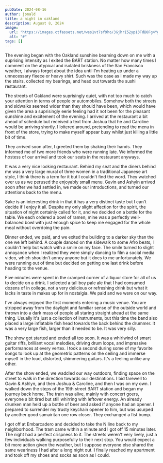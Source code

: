 ```yaml
---
pubDate: 2024-08-16
author: jonald
title: a night in oakland
description: August 8, 2024
image:
  url: "https://images.ctfassets.net/wes1vt7sf9ho/3GjhrI52yp13TdBOFg4YgO/38367b885caa93e78d576ffd7d5193ef/AS_1.jpeg?w=1984&q=90"
  alt: "#"
tags: []
---
```



The evening began with the Oakland sunshine beaming down on me with a suprising intensity as I exited the BART station. No matter how many times I comment on the atypical and isolated briskness of the San Francisco weather, I always forget about the idea until I'm heating up under a unnecessary fleece or heavy shirt. Such was the case as I made my way up the stairs, collected my bearings, and head out towards the sushi restaurant. 

The streets of Oakland were suprisingly quiet, with not too much to catch your attention in terms of people or automobiles. Somehow both the streets and sidwalks seemed wider than they should have been, which would have given the area a suprisingly eerie feeling had it not been for the pleasant sunshine and excitement of the evening. I arrived at the restaurant a bit ahead of schedule but received a text from Joshua that he and Caroline would be arriving shortly. I loitered around, pretending to read the menu in front of the store, trying to make myself appear busy whilst just killing a little bit of time. 

They arrived soon after, I greeted them by shaking their hands. They informed me of two more friends who were running late. We informed the hostess of our arrival and took our seats in the restaurant anyways.

It was a very nice looking restaurant. Behind my seat and the diners behind me was a very large mural of three women in a traditional Japanese art style, I think there is a term for it but I couldn't find the word. They watched over us as we perused the enjoyably small menu. Gavin and Ashyln arrived soon after we had settled in, we made our introductions, and turned our attentions back to the menu.

Sake is an interesting drink in that it has a very distinct taste but I can't decide if I enjoy it all. Despite my only slight affection for the spirit, the situation of night certainly called for it, and we decided on a bottle for the table. We each ordered a bowl of ramen, mine was a perfectly well-balanced bowl with just enough spice to keep me engaged for the whole meal without overdoing the pain. 

Dinner ended, we paid, and we exited the building to a darker sky than the one we left behind. A couple danced on the sidewalk to some Afro beats, I couldn't help but watch with a smile on my face. The smile turned to slight annoyance when I realized they were simply dancing to film a social media video, which shouldn't annoy anyone but it does to me unfortunately. We were running out of time but decided on getting one last drink before heading to the venue.

Five minutes were spent in the cramped corner of a liquor store for all of us to decide on a drink. I selected a tall boy pale ale that I had consumed dozens of in college, not a very delicious or refreshing drink but what it lacks in taste in makes up for in nostalgia. We paid and we were on our way.

I've always enjoyed the first moments entering a music venue. You are stripped away from the daylight and familiar sense of the outside world and thrown into a dark mass of people all staring straight ahead at the same thing. Usually it's just a collection of instruments, but this time the band also placed a large inflatable fish head towards the back behind the drummer. It was a very large fish, larger than it needed to be. It was very silly.

The show got started and ended all too soon. It was a whirlwind of smart guitar riffs, brilliant vocal melodies, driving drum loops, and impressive performances at every vertex. I took a second during some of my favorite songs to look up at the geometric patterns on the ceiling and immerse myself in the loud, distorted, shimmering guitars. It's a feeling unlike any other.

After the show ended, we waddled our way outdoors, finding space on the street to walk in the direction towards our destinations. I bid farewell to Gavin & Ashlyn, and then Joshua & Caroline, and then I was on my own. I walked down the steps of the 19th street BART station and began my journey back home. The train was alive, mainly with concert goers, everyone a bit tired but still whirring with leftover energy. An already drunken man held up a bottle of beer and asked if anyone had an opener. I prepared to surrender my trusty keychain opener to him, but was usurped by another good samairitan one row closer. They exchanged a fist bump.

I got off at Embarcadero and decided to take the N line back to my neighborhood. The tram came within a minute and I got off 15 minutes later. The night had a perfect crispness to it. The streets weren't very lively, just a few individuals walking purposefully to their next stop. You would expect a bit more action given the weather, but I suppose everyone else shared the same weariness I had after a long night out. I finally reached my apartment and took off my shoes and socks as soon as I could.
